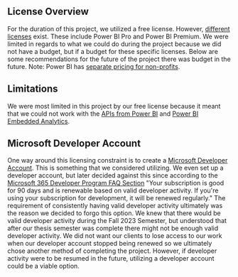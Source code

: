 
## License Overview
For the duration of this project, we utilized a free license. However, [different licenses](https://powerbi.microsoft.com/en-us/pricing/) exist. These include Power BI Pro and Power BI Premium. We were limited in regards to what we could do during the project because we did not have a budget, but if a budget for these specific licenses. Below are some recommendations for the future of the project there was budget in the future. Note: Power BI has  [separate pricing for non-profits](https://www.microsoft.com/en-us/nonprofits/power-bi).

## Limitations

We were most limited in this project by our free license because it meant that we could not work with the [APIs from Power BI](https://learn.microsoft.com/en-us/rest/api/power-bi/) and [Power BI Embedded Analytics](https://learn.microsoft.com/en-us/power-bi/developer/embedded/). 

## Microsoft Developer Account

One way around this licensing constraint is to create a  [Microsoft Developer Account](https://developer.microsoft.com/en-us/microsoft-365/dev-program).  This is something that we considered utilizing. We even set up a developer account, but later decided against this since according to the [Microsoft 365 Developer Program FAQ Section](https://learn.microsoft.com/en-us/office/developer-program/microsoft-365-developer-program-faq) "Your subscription is good for 90 days and is renewable based on valid developer activity. If you're using your subscription for development, it will be renewed regularly." The requirement of consistently having valid developer activity ultimately was the reason we decided to forgo this option. We knew that there would be valid developer activity during the Fall 2023 Semester, but understood that after our thesis semester was complete there might not be enough valid developer activity. We did not want our clients to lose access to our work when our developer account stopped being renewed so we ultimately chose another method of completing the project. However, if developer activity were to be resumed in the future, utilizing a developer account could be a viable option.